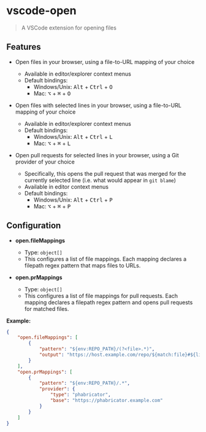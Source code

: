 # vscode-open

> A VSCode extension for opening files

## Features

- Open files in your browser, using a file-to-URL mapping of your choice
  - Available in editor/explorer context menus
  - Default bindings:
    - Windows/Unix: <kbd>Alt</kbd> + <kbd>Ctrl</kbd> + <kbd>O</kdb>
    - Mac: <kbd>⌥</kbd> + <kbd>⌘</kbd> + <kbd>O</kdb>

- Open files with selected lines in your browser, using a file-to-URL mapping of your choice
  - Available in editor/explorer context menus
  - Default bindings:
    - Windows/Unix: <kbd>Alt</kbd> + <kbd>Ctrl</kbd> + <kbd>L</kdb>
    - Mac: <kbd>⌥</kbd> + <kbd>⌘</kbd> + <kbd>L</kdb>

- Open pull requests for selected lines in your browser, using a Git provider of your choice
  - Specifically, this opens the pull request that was merged for the currently selected line (i.e. what would appear in `git blame`)
  - Available in editor context menus
  - Default bindings:
    - Windows/Unix: <kbd>Alt</kbd> + <kbd>Ctrl</kbd> + <kbd>P</kdb>
    - Mac: <kbd>⌥</kbd> + <kbd>⌘</kbd> + <kbd>P</kdb>

## Configuration

[comment]: # (TODO: More details about variables and setting formats)

- **open.fileMappings**
  - Type: `object[]`
  - This configures a list of file mappings. Each mapping declares a filepath regex pattern that maps files to URLs.

- **open.prMappings**
  - Type: `object[]`
  - This configures a list of file mappings for pull requests. Each mapping declares a filepath regex pattern and opens pull requests for matched files.

**Example:**

```json
{
    "open.fileMappings": [
        {
            "pattern": "${env:REPO_PATH}/(?<file>.*)",
            "output": "https://host.example.com/repo/${match:file}#${lines}"
        }
    ],
    "open.prMappings": [
        {
            "pattern": "${env:REPO_PATH}/.*",
            "provider": {
                "type": "phabricator",
                "base": "https://phabricator.example.com"
            }
        }
    ]
}
```
